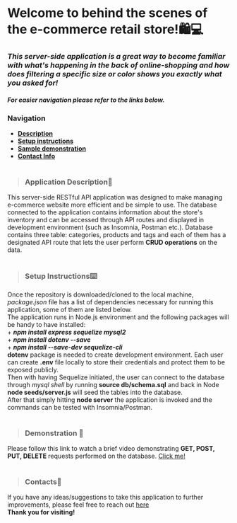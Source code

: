 # Welcome to behind the scenes of the e-commerce retail store!🛍️💻
### _This server-side application is a great way to become familiar with what's happening in the back of online-shopping and how does filtering a specific size or color shows you exactly what you asked for!_ <br>
#### _For easier navigation please refer to the links below._
### Navigation
 
- [**Description**](#description)
- [**Setup instructions**](#instructions)
- [**Sample demonstration**](#demonstration)
- [**Contact Info**](#contacts)
<br/><br/>
> ### **Application Description**📜
This server-side RESTful API application was designed to make managing e-commerce website more efficient and be simple to use. The database connected to the application contains information about the store's inventory and can be accessed through API routes and displayed in development environment (such as Insomnia, Postman etc.). Database contains three table: categories, products and tags and each of them has a designated API route that lets the user perform **CRUD operations** on the data.
<br/><br/>
> ### **Setup Instructions**⌨️
Once the repository is downloaded/cloned to the local machine, _package.json_ file has a list of dependencies necessary for running this application, some of them are listed below. <br>
The application runs in Node.js environment and the following packages will be handy to have installed:<br> 
    + _**npm install express sequelize mysql2**_ <br>
    + _**npm install dotenv --save**_ <br>
    + _**npm install --save-dev sequelize-cli**_ <br>
**dotenv** package is needed to create development environment. Each user can create **.env** file locally to store their credentials and protect them to be exposed publicly.<br> 
Then with having Sequelize initiated, the user can connect to the database through _mysql shell_ by running **source db/schema.sql** and back in Node **node seeds/server.js** will seed the tables into the database.<br>
After that simply hitting **node server** the application is invoked and the commands can be tested with Insomnia/Postman.
<br/><br/>
> ### **Demonstration** 📼
Please follow this link to watch a brief video demonstrating **GET, POST, PUT, DELETE** requests performed on the database. [Click me!](https://drive.google.com/file/d/182u6B-GbFsmJvBVU9e_GXhOCLzz3JJrO/view)
<br/><br/>
> ### **Contacts**📲
If you have any ideas/suggestions to take this application to further improvements, please feel free to reach out [here](https://www.linkedin.com/in/valeriya-kim-763572204/) <br>
**Thank you for visiting!**


